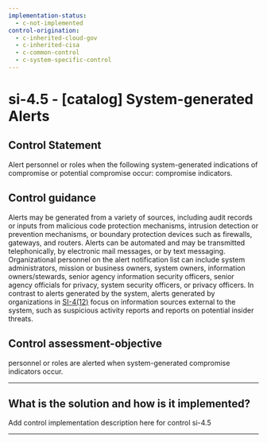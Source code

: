 ```yaml
---
implementation-status:
  - c-not-implemented
control-origination:
  - c-inherited-cloud-gov
  - c-inherited-cisa
  - c-common-control
  - c-system-specific-control
---
```


# si-4.5 - \[catalog\] System-generated Alerts

## Control Statement

Alert personnel or roles when the following system-generated indications of compromise or potential compromise occur: compromise indicators.

## Control guidance

Alerts may be generated from a variety of sources, including audit records or inputs from malicious code protection mechanisms, intrusion detection or prevention mechanisms, or boundary protection devices such as firewalls, gateways, and routers. Alerts can be automated and may be transmitted telephonically, by electronic mail messages, or by text messaging. Organizational personnel on the alert notification list can include system administrators, mission or business owners, system owners, information owners/stewards, senior agency information security officers, senior agency officials for privacy, system security officers, or privacy officers. In contrast to alerts generated by the system, alerts generated by organizations in [SI-4(12)](#si-4.12) focus on information sources external to the system, such as suspicious activity reports and reports on potential insider threats.

## Control assessment-objective

personnel or roles are alerted when system-generated compromise indicators occur.

______________________________________________________________________

## What is the solution and how is it implemented?

Add control implementation description here for control si-4.5

______________________________________________________________________
